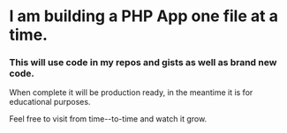 # I am building a PHP App one file at a time.  
### This will use code in my repos and gists as well as brand new code.  
When complete it will be production ready, in the meantime it is for educational purposes.  
  
Feel free to visit from time--to-time and watch it grow.
